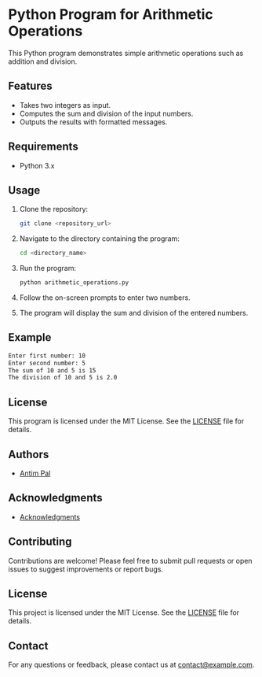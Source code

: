 # Python Program for Arithmetic Operations

This Python program demonstrates simple arithmetic operations such as addition and division.

## Features

- Takes two integers as input.
- Computes the sum and division of the input numbers.
- Outputs the results with formatted messages.

## Requirements

- Python 3.x

## Usage

1. Clone the repository:
   ```bash
   git clone <repository_url>
   ```

2. Navigate to the directory containing the program:
   ```bash
   cd <directory_name>
   ```

3. Run the program:
   ```bash
   python arithmetic_operations.py
   ```

4. Follow the on-screen prompts to enter two numbers.

5. The program will display the sum and division of the entered numbers.

## Example

```bash
Enter first number: 10
Enter second number: 5
The sum of 10 and 5 is 15
The division of 10 and 5 is 2.0
```

## License

This program is licensed under the MIT License. See the [LICENSE](LICENSE) file for details.

## Authors

- [Antim Pal](https://github.com/iamAntimPal)

## Acknowledgments

- [Acknowledgments](acknowledgments.md)

## Contributing

Contributions are welcome! Please feel free to submit pull requests or open issues to suggest improvements or report bugs.

## License

This project is licensed under the MIT License. See the [LICENSE](LICENSE) file for details.

## Contact

For any questions or feedback, please contact us at [contact@example.com](mailto:antim.iwp@gmail.com).
